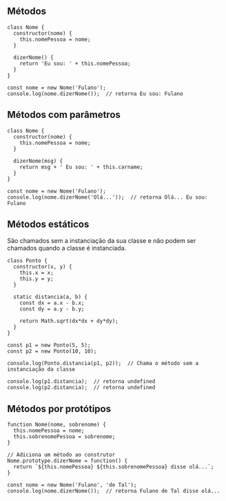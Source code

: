 ## Métodos

    class Nome {
      constructor(nome) {
        this.nomePessoa = nome;
      }
      
      dizerNome() {
        return 'Eu sou: ' + this.nomePessoa;
      }
    }

    const nome = new Nome('Fulano');
    console.log(nome.dizerNome());  // retorna Eu sou: Fulano 

## Métodos com parâmetros

    class Nome {
      constructor(nome) {
        this.nomePessoa = nome;
      }
      
      dizerNome(msg) {
        return msg + ' Eu sou: ' + this.carname;
      }
    }

    const nome = new Nome('Fulano');
    console.log(nome.dizerNome('Olá...'));  // retorna Olá... Eu sou: Fulano

## Métodos estáticos 

São chamados sem a instanciação da sua classe e não podem ser chamados quando a classe é instanciada.

    class Ponto {
      constructor(x, y) {
        this.x = x;
        this.y = y;
      }

      static distancia(a, b) {
        const dx = a.x - b.x;
        const dy = a.y - b.y;

        return Math.sqrt(dx*dx + dy*dy);
      }
    }

    const p1 = new Ponto(5, 5);
    const p2 = new Ponto(10, 10);

    console.log(Ponto.distancia(p1, p2));  // Chama o método sem a instanciação da classe

    console.log(p1.distancia);  // retorna undefined
    console.log(p2.distancia);  // retorna undefined
    
 ## Métodos por protótipos
 
    function Nome(nome, sobrenome) {
      this.nomePessoa = nome;
      this.sobrenomePessoa = sobrenome;
    }

    // Adiciona um método ao construtor
    Nome.prototype.dizerNome = function() {
      return `${this.nomePessoa} ${this.sobrenomePessoa} disse olá...`;
    }
    
    const nome = new Nome('Fulano', 'de Tal');
    console.log(nome.dizerNome());  // retorna Fulano de Tal disse olá...
